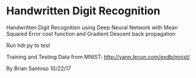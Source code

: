# Handwritten Digit Recognition
Handwritten Digit Recognition using Deep Neural Network with Mean Squared Error cost function and Gradient Descent back propagation

Run hdr.py to test

Training and Testing Data from MNIST:
http://yann.lecun.com/exdb/mnist/

By Brian Santoso 10/22/17
